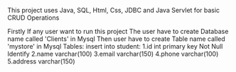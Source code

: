This project uses Java, SQL, Html, Css, JDBC and Java Servlet for basic CRUD Operations

Firstly If any user want to run this project The user have to create Database name called 'Clients' in Mysql Then user have to create Table name called 'mystore' in Mysql
Tables: 
insert into student: 
1.id int primary key Not Null Identify
2.name varchar(100) 
3.email varchar(150) 
4.phone varchar(100) 
5.address varchar(150)
